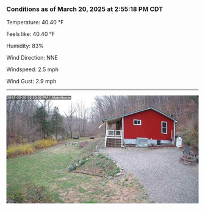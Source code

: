 ### Conditions as of March 20, 2025 at 2:55:18 PM CDT 

Temperature: 40.40 &deg;F

Feels like: 40.40 &deg;F

Humidity: 83%

Wind Direction: NNE

Windspeed: 2.5 mph

Wind Gust: 2.9 mph

---

<img src="./images/latest.jpeg"/>

